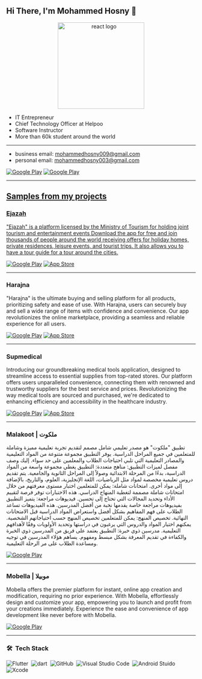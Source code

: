 <h2> Hi There, I'm Mohammed Hosny 👋 </h2>

<div align="center">
    <img src="https://user-images.githubusercontent.com/114832629/230302399-5d8f34e7-bfc5-4597-8fff-6293044f47bd.png" alt="react logo" width=230> 
</div>

- IT Entrepreneur
- Chief Technology Officer at Helpoo
- Software Instructor
- More than 60k student around the world
<hr>


- business email: mohammedhosny009@gmail.com
- personal email: mohammedhosny003@gmail.com

  
<p> <a href="https://www.facebook.com/El.Nadeem09?mibextid=9R9pXO" target="_blank"><img alt="Google Play" src="https://img.shields.io/badge/Facebook-4267B2.svg?style=for-the-badge&logo=facebook&logoColor=white" /></a> <a href="https://www.linkedin.com/in/mohamed-hosny-93b790227?utm_source=share&utm_campaign=share_via&utm_content=profile&utm_medium=android_app" target="_blank"><img alt="Google Play" src="https://img.shields.io/badge/linkedin-0077b5.svg?style=for-the-badge&logo=linkedin&logoColor=white" /><p>

<hr>

<h2> Samples from my projects </h2>

### Ejazah

"Ejazah" is a platform licensed by the Ministry of Tourism for holding joint tourism and entertainment events
Download the app for free and join thousands of people around the world receiving offers for holiday homes, private residences, leisure events, and tourist trips. It also allows you to have a tour guide for a tour around the cities.

<p><a href="https://play.google.com/store/apps/details?id=com.visoft.ejazah" target="_blank"><img alt="Google Play" src="https://img.shields.io/badge/Get%20it%20on%20google%20play-blue.svg?style=for-the-badge&logo=google-play" /></a> <a href="https://apps.apple.com/eg/app/ejazah-%D8%A5%D8%AC%D8%A7%D8%B2%D8%A9/id6463008785" target="_blank"><img alt="App Store" src="https://img.shields.io/badge/Get%20it%20on%20app%20store-black.svg?style=for-the-badge&logo=app-store&logoColor=white" /></a><p>

<hr>

### Harajna
"Harajna" is the ultimate buying and selling platform for all products, prioritizing safety and ease of use. With Harajna, users can securely buy and sell a wide range of items with confidence and convenience. Our app revolutionizes the online marketplace, providing a seamless and reliable experience for all users.
<p>
 <a href="https://play.google.com/store/apps/details?id=com.visooft.harajna" target="_blank"><img alt="Google Play" src="https://img.shields.io/badge/Get%20it%20on%20google%20play-blue.svg?style=for-the-badge&logo=google-play" /></a> <a href="https://apps.apple.com/us/app/harajna/id6472904170" target="_blank"><img alt="App Store" src="https://img.shields.io/badge/Get%20it%20on%20app%20store-black.svg?style=for-the-badge&logo=app-store&logoColor=white" /></a><p>

<hr>

### Supmedical
Introducing our groundbreaking medical tools application, designed to streamline access to essential supplies from top-rated stores. Our platform offers users unparalleled convenience, connecting them with renowned and trustworthy suppliers for the best service and prices. Revolutionizing the way medical tools are sourced and purchased, we're dedicated to enhancing efficiency and accessibility in the healthcare industry.

<p>

  <a href="https://play.google.com/store/apps/details?id=com.visooft.supmedical" target="_blank"><img alt="Google Play" src="https://img.shields.io/badge/Get%20it%20on%20google%20play-blue.svg?style=for-the-badge&logo=google-play" /></a>
<a href="https://apps.apple.com/us/app/supmedical/id6470377732" target="_blank"><img alt="App Store" src="https://img.shields.io/badge/Get%20it%20on%20app%20store-black.svg?style=for-the-badge&logo=app-store&logoColor=white" /></a><p>

<hr>

### Malakoot | ملكوت

تطبيق "ملكوت"  هو مصدر تعليمي شامل مصمم لتقديم تجربة تعليمية مميزة وشاملة للمتعلمين في جميع المراحل الدراسية. يوفر التطبيق مجموعة متنوعة من المواد التعليمية والمصادر التعليمية التي تلبي احتياجات الطلاب والمعلمين على حد سواء. إليك وصف مفصل لميزات التطبيق:
مناهج متعددة: التطبيق يغطي مجموعة واسعة من المواد الدراسية، بدءًا من المرحلة الابتدائية وصولاً إلى المراحل الثانوية والجامعية. يتم تقديم دروس تعليمية مخصصة لمواد مثل الرياضيات، اللغة الإنجليزية، العلوم، والتاريخ، بالإضافة إلى مواد أخرى.
امتحانات شاملة: يمكن للمتعلمين اختبار مستوى معرفتهم من خلال امتحانات شاملة مصممة لتغطية المنهاج الدراسي. هذه الاختبارات توفر فرصة لتقييم الأداء وتحديد المجالات التي تحتاج إلى تحسين.
فيديوهات مراجعة: يتميز التطبيق بفيديوهات مراجعة خاصة يقدمها نخبة من أفضل المدرسين. هذه الفيديوهات تساعد الطلاب على فهم المفاهيم بشكل أفضل واستعراض المواد الدراسية قبل الامتحانات النهائية.
تخصيص المنهج: يمكن للمتعلمين تخصيص المنهج حسب احتياجاتهم الشخصية. يمكنهم اختيار المواد والدروس التي يرغبون في دراستها وتحديد الأولويات وفقًا لأهدافهم التعليمية.
مدرسين ذوي خبرة: التطبيق يعتمد على فريق من المدرسين ذوي الخبرة والكفاءة في تقديم المعرفة بشكل مبسط ومفهوم. يساهم هؤلاء المدرسين في توجيه ومساعدة الطلاب على مر الرحلة التعليمية.

<p> <a href="https://play.google.com/store/apps/details?id=com.malakoot.course" target="_blank"><img alt="Google Play" src="https://img.shields.io/badge/Get%20it%20on%20google%20play-blue.svg?style=for-the-badge&logo=google-play" /></a><p>

<hr>

### Mobella | موبيلا

Mobella offers the premier platform for instant, online app creation and modification, requiring no prior experience. With Mobella, effortlessly design and customize your app, empowering you to launch and profit from your creations immediately. Experience the ease and convenience of app development like never before with Mobella.

<p><a href="https://play.google.com/store/apps/details?id=com.mobella.appcreator" target="_blank"><img alt="Google Play" src="https://img.shields.io/badge/Get%20it%20on%20google%20play-blue.svg?style=for-the-badge&logo=google-play" /></a><p>

 <hr>

### 🛠 &nbsp;Tech Stack
![Flutter](https://img.shields.io/badge/-Flutter-05122A?style=flat&logo=flutter)&nbsp;
![dart](https://img.shields.io/badge/-dart-05122A?style=flat&logo=dart)&nbsp;
![GitHub](https://img.shields.io/badge/-GitHub-05122A?style=flat&logo=github)&nbsp;
![Visual Studio Code](https://img.shields.io/badge/-Visual%20Studio%20Code-05122A?style=flat&logo=visual-studio-code&logoColor=007ACC)&nbsp;
![Android Stuido](https://img.shields.io/badge/-Android%20Studio-05122A?style=flat&logo=android-studio)&nbsp;
![Xcode](https://img.shields.io/badge/-Xcode-05122A?style=flat&logo=xcode)&nbsp;
